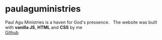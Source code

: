 # paulaguministries

Paul Agu Ministries is a haven for God's pressence. &nbsp;
  The website was built with __vanilla JS__, __HTML__ and __CSS__ by me  
[Github](github.com/enyichiaagu)

